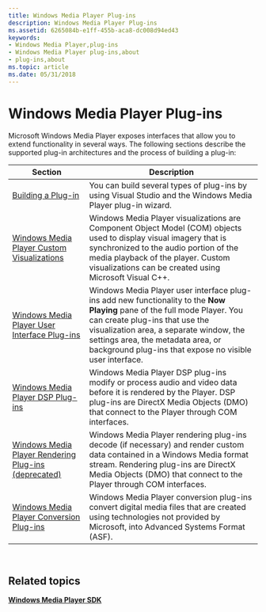```yaml
---
title: Windows Media Player Plug-ins
description: Windows Media Player Plug-ins
ms.assetid: 6265084b-e1ff-455b-aca8-dc008d94ed43
keywords:
- Windows Media Player,plug-ins
- Windows Media Player plug-ins,about
- plug-ins,about
ms.topic: article
ms.date: 05/31/2018
---
```


# Windows Media Player Plug-ins

Microsoft Windows Media Player exposes interfaces that allow you to extend functionality in several ways. The following sections describe the supported plug-in architectures and the process of building a plug-in:



| Section                                                                                                         | Description                                                                                                                                                                                                                                                                                             |
|-----------------------------------------------------------------------------------------------------------------|---------------------------------------------------------------------------------------------------------------------------------------------------------------------------------------------------------------------------------------------------------------------------------------------------------|
| [Building a Plug-in](building-a-plug-in.md)                                                                    | You can build several types of plug-ins by using Visual Studio and the Windows Media Player plug-in wizard.                                                                                                                                                                                             |
| [Windows Media Player Custom Visualizations](windows-media-player-custom-visualizations.md)                    | Windows Media Player visualizations are Component Object Model (COM) objects used to display visual imagery that is synchronized to the audio portion of the media playback of the player. Custom visualizations can be created using Microsoft Visual C++.                                             |
| [Windows Media Player User Interface Plug-ins](windows-media-player-user-interface-plug-ins.md)                | Windows Media Player user interface plug-ins add new functionality to the **Now Playing** pane of the full mode Player. You can create plug-ins that use the visualization area, a separate window, the settings area, the metadata area, or background plug-ins that expose no visible user interface. |
| [Windows Media Player DSP Plug-ins](windows-media-player-dsp-plug-ins.md)                                      | Windows Media Player DSP plug-ins modify or process audio and video data before it is rendered by the Player. DSP plug-ins are DirectX Media Objects (DMO) that connect to the Player through COM interfaces.                                                                                           |
| [Windows Media Player Rendering Plug-ins (deprecated)](/previous-versions/windows/desktop/legacy/dd564683(v=vs.85)) | Windows Media Player rendering plug-ins decode (if necessary) and render custom data contained in a Windows Media format stream. Rendering plug-ins are DirectX Media Objects (DMO) that connect to the Player through COM interfaces.                                                                  |
| [Windows Media Player Conversion Plug-ins](windows-media-player-conversion-plug-ins.md)                        | Windows Media Player conversion plug-ins convert digital media files that are created using technologies not provided by Microsoft, into Advanced Systems Format (ASF).                                                                                                                                 |



 

## Related topics

<dl> <dt>

[**Windows Media Player SDK**](windows-media-player-sdk.md)
</dt> </dl>

 

 